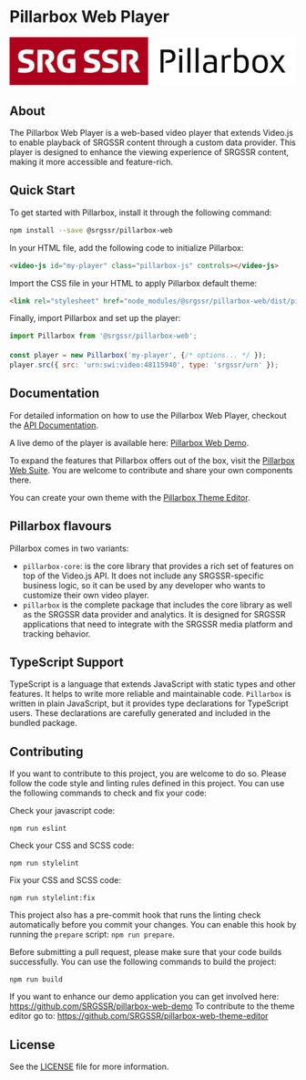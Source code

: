 # Pillarbox Web Player

[![Pillarbox logo](README-images/logo.jpg)](https://github.com/SRGSSR/pillarbox-web)

## About

The Pillarbox Web Player is a web-based video player that extends Video.js to enable playback of
SRGSSR content through a custom data provider. This player is designed to enhance the viewing
experience of SRGSSR content, making it more accessible and feature-rich.

## Quick Start

To get started with Pillarbox, install it through the following command:

```bash
npm install --save @srgssr/pillarbox-web
```

In your HTML file, add the following code to initialize Pillarbox:

```html
<video-js id="my-player" class="pillarbox-js" controls></video-js>
```

Import the CSS file in your HTML to apply Pillarbox default theme:

```html
<link rel="stylesheet" href="node_modules/@srgssr/pillarbox-web/dist/pillarbox.min.css"/>
```

Finally, import Pillarbox and set up the player:

```javascript
import Pillarbox from '@srgssr/pillarbox-web';

const player = new Pillarbox('my-player', {/* options... */ });
player.src({ src: 'urn:swi:video:48115940', type: 'srgssr/urn' });
```

## Documentation

For detailed information on how to use the Pillarbox Web Player, checkout
the [API Documentation](https://srgssr.github.io/pillarbox-web/api).

A live demo of the player is available
here: [Pillarbox Web Demo](https://srgssr.github.io/pillarbox-web-demo/).

To expand the features that Pillarbox offers out of the box, visit the [Pillarbox Web
Suite](https://github.com/SRGSSR/pillarbox-web-suite). You are welcome to contribute and share your
own components there.

You can create your own theme with
the [Pillarbox Theme Editor](https://srgssr.github.io/pillarbox-web-theme-editor).

## Pillarbox flavours

Pillarbox comes in two variants:

- `pillarbox-core`: is the core library that provides a rich set of features on top of the Video.js
  API. It does not include any SRGSSR-specific business logic, so it can be used by any developer
  who wants to customize their own video player.
- `pillarbox` is the complete package that includes the core library as well as the SRGSSR data
  provider and analytics. It is designed for SRGSSR applications that need to integrate with the
  SRGSSR media platform and tracking behavior.

## TypeScript Support

TypeScript is a language that extends JavaScript with static types and other features. It helps to
write more reliable and maintainable code. `Pillarbox` is written in plain JavaScript, but it
provides type declarations for TypeScript users. These declarations are carefully generated and
included in the bundled package.

## Contributing

If you want to contribute to this project, you are welcome to do so. Please follow the code style
and linting rules defined in this project. You can use the following commands to check and fix your
code:

Check your javascript code:

```shell
npm run eslint
```

Check your CSS and SCSS code:

```shell
npm run stylelint
```

Fix your CSS and SCSS code:

```shell
npm run stylelint:fix
```

This project also has a pre-commit hook that runs the linting check automatically before you commit
your changes. You can enable this hook by running the `prepare` script: `npm run prepare`.

Before submitting a pull request, please make sure that your code builds successfully. You can use
the following commands to build the project:

```shell
npm run build
```

If you want to enhance our demo application you can get involved
here: https://github.com/SRGSSR/pillarbox-web-demo
To contribute to the theme editor go to: https://github.com/SRGSSR/pillarbox-web-theme-editor

## License

See the [LICENSE](../LICENSE) file for more information.

[token-settings]: https://github.com/settings/tokens

[token-guide]: https://docs.github.com/en/packages/working-with-a-github-packages-registry/working-with-the-npm-registry#authenticating-with-a-personal-access-token
